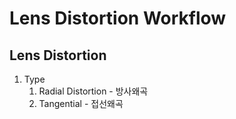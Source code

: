 # Lens Distortion Workflow

## Lens Distortion

1. Type
    1. Radial Distortion - 방사왜곡
    1. Tangential - 접선왜곡
